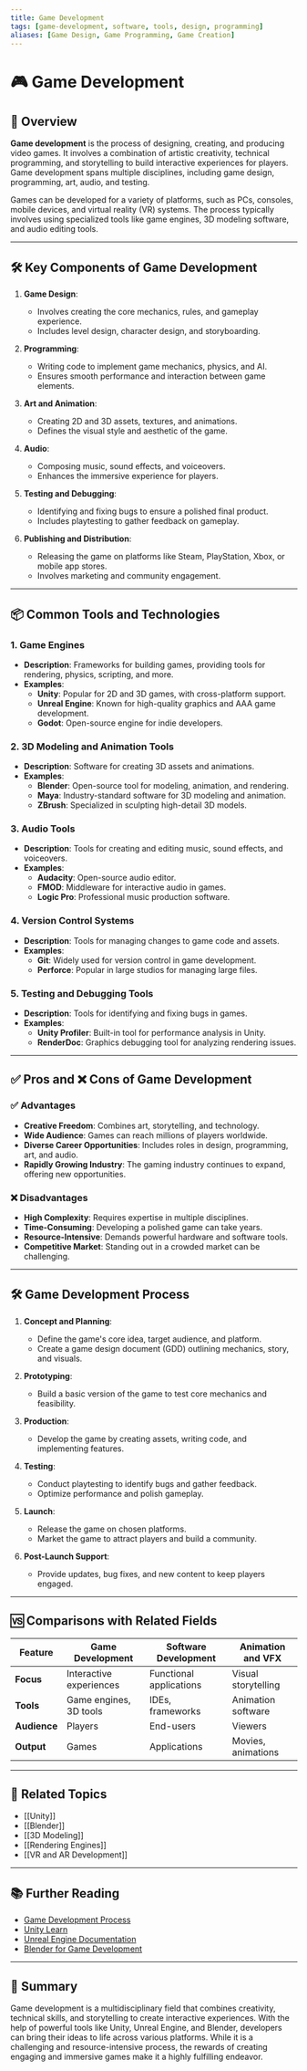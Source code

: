 ```yaml
---
title: Game Development
tags: [game-development, software, tools, design, programming]
aliases: [Game Design, Game Programming, Game Creation]
---
```


# 🎮 Game Development

## 🧭 Overview

**Game development** is the process of designing, creating, and producing video games. It involves a combination of artistic creativity, technical programming, and storytelling to build interactive experiences for players. Game development spans multiple disciplines, including game design, programming, art, audio, and testing.

Games can be developed for a variety of platforms, such as PCs, consoles, mobile devices, and virtual reality (VR) systems. The process typically involves using specialized tools like game engines, 3D modeling software, and audio editing tools.

---

## 🛠️ Key Components of Game Development

1. **Game Design**:
   - Involves creating the core mechanics, rules, and gameplay experience.
   - Includes level design, character design, and storyboarding.

2. **Programming**:
   - Writing code to implement game mechanics, physics, and AI.
   - Ensures smooth performance and interaction between game elements.

3. **Art and Animation**:
   - Creating 2D and 3D assets, textures, and animations.
   - Defines the visual style and aesthetic of the game.

4. **Audio**:
   - Composing music, sound effects, and voiceovers.
   - Enhances the immersive experience for players.

5. **Testing and Debugging**:
   - Identifying and fixing bugs to ensure a polished final product.
   - Includes playtesting to gather feedback on gameplay.

6. **Publishing and Distribution**:
   - Releasing the game on platforms like Steam, PlayStation, Xbox, or mobile app stores.
   - Involves marketing and community engagement.

---

## 📦 Common Tools and Technologies

### **1. Game Engines**
- **Description**: Frameworks for building games, providing tools for rendering, physics, scripting, and more.
- **Examples**:
  - **Unity**: Popular for 2D and 3D games, with cross-platform support.
  - **Unreal Engine**: Known for high-quality graphics and AAA game development.
  - **Godot**: Open-source engine for indie developers.

### **2. 3D Modeling and Animation Tools**
- **Description**: Software for creating 3D assets and animations.
- **Examples**:
  - **Blender**: Open-source tool for modeling, animation, and rendering.
  - **Maya**: Industry-standard software for 3D modeling and animation.
  - **ZBrush**: Specialized in sculpting high-detail 3D models.

### **3. Audio Tools**
- **Description**: Tools for creating and editing music, sound effects, and voiceovers.
- **Examples**:
  - **Audacity**: Open-source audio editor.
  - **FMOD**: Middleware for interactive audio in games.
  - **Logic Pro**: Professional music production software.

### **4. Version Control Systems**
- **Description**: Tools for managing changes to game code and assets.
- **Examples**:
  - **Git**: Widely used for version control in game development.
  - **Perforce**: Popular in large studios for managing large files.

### **5. Testing and Debugging Tools**
- **Description**: Tools for identifying and fixing bugs in games.
- **Examples**:
  - **Unity Profiler**: Built-in tool for performance analysis in Unity.
  - **RenderDoc**: Graphics debugging tool for analyzing rendering issues.

---

## ✅ Pros and ❌ Cons of Game Development

### ✅ Advantages
- **Creative Freedom**: Combines art, storytelling, and technology.
- **Wide Audience**: Games can reach millions of players worldwide.
- **Diverse Career Opportunities**: Includes roles in design, programming, art, and audio.
- **Rapidly Growing Industry**: The gaming industry continues to expand, offering new opportunities.

### ❌ Disadvantages
- **High Complexity**: Requires expertise in multiple disciplines.
- **Time-Consuming**: Developing a polished game can take years.
- **Resource-Intensive**: Demands powerful hardware and software tools.
- **Competitive Market**: Standing out in a crowded market can be challenging.

---

## 🛠️ Game Development Process

1. **Concept and Planning**:
   - Define the game's core idea, target audience, and platform.
   - Create a game design document (GDD) outlining mechanics, story, and visuals.

2. **Prototyping**:
   - Build a basic version of the game to test core mechanics and feasibility.

3. **Production**:
   - Develop the game by creating assets, writing code, and implementing features.

4. **Testing**:
   - Conduct playtesting to identify bugs and gather feedback.
   - Optimize performance and polish gameplay.

5. **Launch**:
   - Release the game on chosen platforms.
   - Market the game to attract players and build a community.

6. **Post-Launch Support**:
   - Provide updates, bug fixes, and new content to keep players engaged.

---

## 🆚 Comparisons with Related Fields

| Feature                | Game Development   | Software Development | Animation and VFX   |
|------------------------|--------------------|-----------------------|---------------------|
| **Focus**              | Interactive experiences | Functional applications | Visual storytelling |
| **Tools**              | Game engines, 3D tools | IDEs, frameworks      | Animation software  |
| **Audience**           | Players            | End-users             | Viewers             |
| **Output**             | Games              | Applications          | Movies, animations  |

---

## 🔗 Related Topics

- [[Unity]]
- [[Blender]]
- [[3D Modeling]]
- [[Rendering Engines]]
- [[VR and AR Development]]

---

## 📚 Further Reading

- [Game Development Process](https://en.wikipedia.org/wiki/Game_development)
- [Unity Learn](https://learn.unity.com/)
- [Unreal Engine Documentation](https://docs.unrealengine.com/)
- [Blender for Game Development](https://www.blender.org/)

---

## 🧠 Summary

Game development is a multidisciplinary field that combines creativity, technical skills, and storytelling to create interactive experiences. With the help of powerful tools like Unity, Unreal Engine, and Blender, developers can bring their ideas to life across various platforms. While it is a challenging and resource-intensive process, the rewards of creating engaging and immersive games make it a highly fulfilling endeavor.
